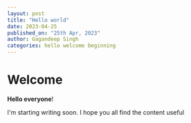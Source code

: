 ```yaml
---
layout: post
title: "Hello world"
date: 2023-04-25
published_on: "25th Apr, 2023"
author: Gagandeep Singh
categories: hello welcome beginning
---
```


# Welcome

**Hello everyone**!

I'm starting writing soon. I hope you all find the content useful
